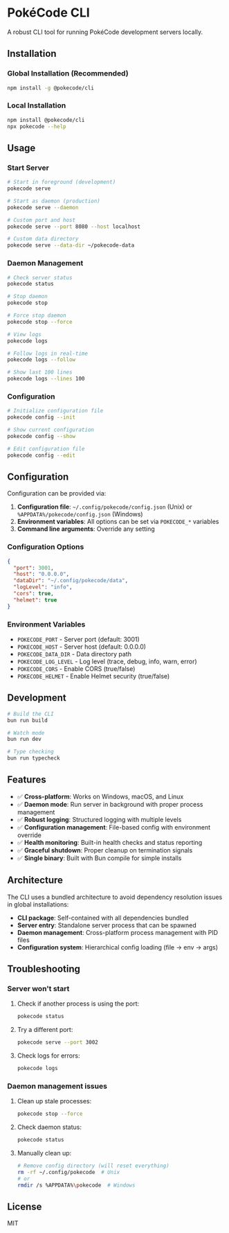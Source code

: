 # PokéCode CLI

A robust CLI tool for running PokéCode development servers locally.

## Installation

### Global Installation (Recommended)

```bash
npm install -g @pokecode/cli
```

### Local Installation

```bash
npm install @pokecode/cli
npx pokecode --help
```

## Usage

### Start Server

```bash
# Start in foreground (development)
pokecode serve

# Start as daemon (production)
pokecode serve --daemon

# Custom port and host
pokecode serve --port 8080 --host localhost

# Custom data directory
pokecode serve --data-dir ~/pokecode-data
```

### Daemon Management

```bash
# Check server status
pokecode status

# Stop daemon
pokecode stop

# Force stop daemon
pokecode stop --force

# View logs
pokecode logs

# Follow logs in real-time
pokecode logs --follow

# Show last 100 lines
pokecode logs --lines 100

```

### Configuration

```bash
# Initialize configuration file
pokecode config --init

# Show current configuration
pokecode config --show

# Edit configuration file
pokecode config --edit
```

## Configuration

Configuration can be provided via:

1. **Configuration file**: `~/.config/pokecode/config.json` (Unix) or `%APPDATA%/pokecode/config.json` (Windows)
2. **Environment variables**: All options can be set via `POKECODE_*` variables
3. **Command line arguments**: Override any setting

### Configuration Options

```json
{
  "port": 3001,
  "host": "0.0.0.0",
  "dataDir": "~/.config/pokecode/data",
  "logLevel": "info",
  "cors": true,
  "helmet": true
}
```

### Environment Variables

- `POKECODE_PORT` - Server port (default: 3001)
- `POKECODE_HOST` - Server host (default: 0.0.0.0)
- `POKECODE_DATA_DIR` - Data directory path
- `POKECODE_LOG_LEVEL` - Log level (trace, debug, info, warn, error)
- `POKECODE_CORS` - Enable CORS (true/false)
- `POKECODE_HELMET` - Enable Helmet security (true/false)

## Development

```bash
# Build the CLI
bun run build

# Watch mode
bun run dev

# Type checking
bun run typecheck
```

## Features

- ✅ **Cross-platform**: Works on Windows, macOS, and Linux
- ✅ **Daemon mode**: Run server in background with proper process management
- ✅ **Robust logging**: Structured logging with multiple levels
- ✅ **Configuration management**: File-based config with environment override
- ✅ **Health monitoring**: Built-in health checks and status reporting
- ✅ **Graceful shutdown**: Proper cleanup on termination signals
- ✅ **Single binary**: Built with Bun compile for simple installs

## Architecture

The CLI uses a bundled architecture to avoid dependency resolution issues in global installations:

- **CLI package**: Self-contained with all dependencies bundled
- **Server entry**: Standalone server process that can be spawned
- **Daemon management**: Cross-platform process management with PID files
- **Configuration system**: Hierarchical config loading (file → env → args)

## Troubleshooting

### Server won't start

1. Check if another process is using the port:
   ```bash
   pokecode status
   ```

2. Try a different port:
   ```bash
   pokecode serve --port 3002
   ```

3. Check logs for errors:
   ```bash
   pokecode logs
   ```

### Daemon management issues

1. Clean up stale processes:
   ```bash
   pokecode stop --force
   ```

2. Check daemon status:
   ```bash
   pokecode status
   ```

3. Manually clean up:
   ```bash
   # Remove config directory (will reset everything)
   rm -rf ~/.config/pokecode  # Unix
   # or
   rmdir /s %APPDATA%\pokecode  # Windows
   ```

## License

MIT
